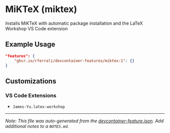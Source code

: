 
# MiKTeX (miktex)

Installs MiKTeX with automatic package installation and the LaTeX Workshop VS Code extension

## Example Usage

```json
"features": {
    "ghcr.io/rferrali/devcontainer-features/miktex:1": {}
}
```



## Customizations

### VS Code Extensions

- `James-Yu.latex-workshop`



---

_Note: This file was auto-generated from the [devcontainer-feature.json](https://github.com/rferrali/devcontainer-features/blob/main/src/miktex/devcontainer-feature.json).  Add additional notes to a `NOTES.md`._
